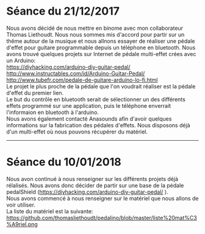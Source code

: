 # Séance du 21/12/2017
Nous avons décidé de nous mettre en binome avec mon collaborateur Thomas Liethoudt. Nous nous sommes mis d'accord pour partir sur un thême autour de la musique et nous allnons essayer de réaliser une pédale d'effet pour guitare programmable depuis un téléphone en bluetooth. Nous avons trouvé quelques projets sur Internet de pédale multi-effet crées avec un Arduino:  
https://diyhacking.com/arduino-diy-guitar-pedal/  
http://www.instructables.com/id/Arduino-Guitar-Pedal/  
http://www.tubefr.com/pedale-de-guitare-arduino-lo-fi.html  
Le projet le plus proche de la pédale que l'on voudrait réaliser est la pédale d'effet du premier lien.  
Le but du contrôle en bluetooth serait de sélectionner un des différents effets programmé sur une application, puis le téléphone enverrait l'informaion en bluetooth à l'arduino.  
Nous avons également contacté Anasounds afin d'avoir quelques informations sur la fabrication des pédales d'effets. 
Nous disposons déjà d'un multi-effet où nous pouvons récupérer du matériel.      
______________________________________________________________________________________________________________________________________________
# Séance du 10/01/2018
Nous avon continué à nous renseigner sur les différents projets déjà rélalisés. Nous avons donc décider de partir sur une base de la pédale pedalShield (https://diyhacking.com/arduino-diy-guitar-pedal/ ).  
Nous avons commencé à nous renseigner sur le matériel que nous allons de voir utiliser.  
La liste du matériel est la suivante: https://github.com/thomasliethoudt/pedalino/blob/master/liste%20mat%C3%A9riel.png

